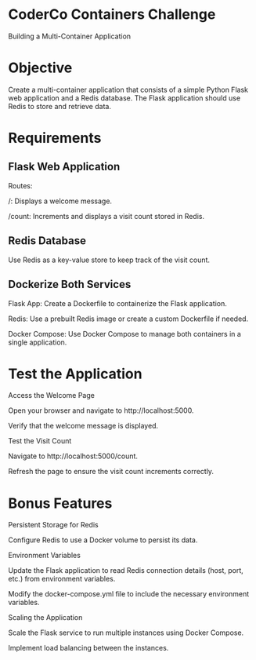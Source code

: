 # CoderCo Containers Challenge

Building a Multi-Container Application

# Objective

Create a multi-container application that consists of a simple Python Flask web application and a Redis database. The Flask application should use Redis to store and retrieve data.

# Requirements

## Flask Web Application

Routes:

/: Displays a welcome message.

/count: Increments and displays a visit count stored in Redis.

## Redis Database

Use Redis as a key-value store to keep track of the visit count.

## Dockerize Both Services

Flask App: Create a Dockerfile to containerize the Flask application.

Redis: Use a prebuilt Redis image or create a custom Dockerfile if needed.

Docker Compose: Use Docker Compose to manage both containers in a single application.

# Test the Application

Access the Welcome Page

Open your browser and navigate to http://localhost:5000.

Verify that the welcome message is displayed.

Test the Visit Count

Navigate to http://localhost:5000/count.

Refresh the page to ensure the visit count increments correctly.

# Bonus Features

Persistent Storage for Redis

Configure Redis to use a Docker volume to persist its data.

Environment Variables

Update the Flask application to read Redis connection details (host, port, etc.) from environment variables.

Modify the docker-compose.yml file to include the necessary environment variables.

Scaling the Application

Scale the Flask service to run multiple instances using Docker Compose.

Implement load balancing between the instances.

